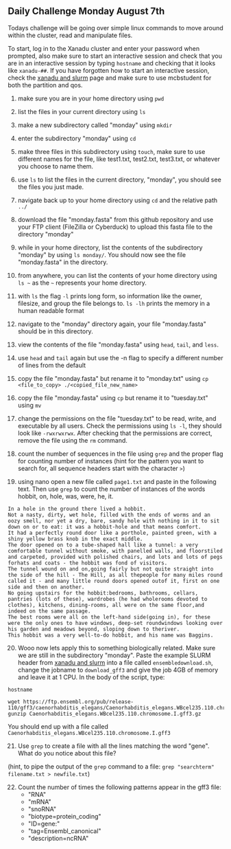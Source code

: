 ## Daily Challenge Monday August 7th 

Todays challenge will be going over simple linux commands to move around within the cluster, read and manipulate files. 

To start, log in to the Xanadu cluster and enter your password when prompted, also make sure to start an interactive session and check that you are in an interactive session by typing `hostname` and checking that it looks like `xanadu-##`. If you have forgotten how to start an interactive session, check the [xanadu and slurm](xanadu_and_slurm.md) page and make sure to use mcbstudent for both the partition and qos. 

1. make sure you are in your home directory using  `pwd`

2. list the files in your current directory using `ls`

3. make a new subdirectory called "monday" using `mkdir`

4. enter the subdirectory "monday" using `cd`

5. make three files in this subdirectory using `touch`, make sure to use different names for the file, like test1.txt, test2.txt, test3.txt, or whatever you choose to name them.

6. use `ls` to list the files in the current directory, "monday", you should see the files you just made. 

8. navigate back up to your home directory using `cd` and the relative path `../`

9. download the file "monday.fasta" from this github repository and use your FTP client (FileZilla or Cyberduck) to upload this fasta file to the directory "monday"

10. while in your home directory, list the contents of the subdirectory "monday" by using `ls monday/`. You should now see the file "monday.fasta" in the directory.

11. from anywhere, you can list the contents of your home directory using `ls ~` as the `~` represents your home directory.

12. with `ls` the flag `-l` prints long form, so information like the owner, filesize, and group the file belongs to. `ls -lh` prints the memory in a human readable format

13. navigate to the "monday" directory again, your file "monday.fasta" should be in this directory.

14. view the contents of the file "monday.fasta" using `head`, `tail`, and `less`.

15. use `head` and `tail` again but use the -n flag to specify a different number of lines from the default

16. copy the file "monday.fasta" but rename it to "monday.txt" using `cp <file_to_copy> ./<copied_file_new_name>`

17. copy the file "monday.fasta" using `cp` but rename it to "tuesday.txt" using `mv`

18. change the permissions on the file "tuesday.txt" to be read, write, and executable by all users. Check the permissions using `ls -l`, they should look like `-rwxrwxrwx`. After checking that the permissions are correct, remove the file using the `rm` command.

19. count the number of sequences in the file using `grep` and the proper flag for counting number of instances (hint for the pattern you want to search for, all sequence headers start with the character `>`)

20. using nano open a new file called `page1.txt` and paste in the following text. Then use `grep` to count the number of instances of the words hobbit, on, hole, was, were, he, it.

```
In a hole in the ground there lived a hobbit.
Not a nasty, dirty, wet hole, filled with the ends of worms and an oozy smell, nor yet a dry, bare, sandy hole with nothing in it to sit down on or to eat: it was a hobbit-hole and that means comfort.
It had a perfectly round door like a porthole, painted green, with a shiny yellow brass knob in the exact middle.
The door opened on to a tube-shaped hall like a tunnel: a very comfortable tunnel without smoke, with panelled walls, and floorstiled and carpeted, provided with polished chairs, and lots and lots of pegs forhats and coats - the hobbit was fond of visitors.
The tunnel wound on and on,going fairly but not quite straight into the side of the hill - The Hill, as all thepeople for many miles round called it - and many little round doors opened outof it, first on one side and then on another.
No going upstairs for the hobbit:bedrooms, bathrooms, cellars, pantries (lots of these), wardrobes (he had wholerooms devoted to clothes), kitchens, dining-rooms, all were on the same floor,and indeed on the same passage.
The best rooms were all on the left-hand side(going in), for these were the only ones to have windows, deep-set roundwindows looking over his garden and meadows beyond, sloping down to theriver.
This hobbit was a very well-to-do hobbit, and his name was Baggins.
```

20. Wooo now lets apply this to something biologically related. Make sure we are still in the subdirectory "monday". Paste the example SLURM header from [xanadu and slurm](xanadu_and_slurm.md) into a file called `ensembledownload.sh`, change the jobname to `download_gff3` and give the job 4GB of memory and leave it at 1 CPU. In the body of the script, type:
```
hostname

wget https://ftp.ensembl.org/pub/release-110/gff3/caenorhabditis_elegans/Caenorhabditis_elegans.WBcel235.110.chromosome.I.gff3.gz
gunzip Caenorhabditis_elegans.WBcel235.110.chromosome.I.gff3.gz
```
You should end up with a file called `Caenorhabditis_elegans.WBcel235.110.chromosome.I.gff3` 

21. Use `grep` to create a file with all the lines matching the word "gene". What do you notice about this file? 

(hint, to pipe the output of the `grep` command to a file: `grep "searchterm" filename.txt > newfile.txt`)

22. Count the number of times the following patterns appear in the gff3 file:
      - "RNA"
      - "mRNA"
      - "snoRNA"
      - "biotype=protein_coding"
      - "ID=gene:"
      - "tag=Ensembl_canonical"
      - "description=ncRNA"
